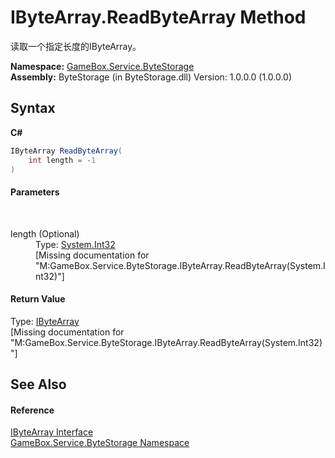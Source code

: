 # IByteArray.ReadByteArray Method 
 

读取一个指定长度的IByteArray。

**Namespace:**&nbsp;<a href="cbcf8424-cd18-fbda-feb6-4e99463c65b9">GameBox.Service.ByteStorage</a><br />**Assembly:**&nbsp;ByteStorage (in ByteStorage.dll) Version: 1.0.0.0 (1.0.0.0)

## Syntax

**C#**<br />
``` C#
IByteArray ReadByteArray(
	int length = -1
)
```


#### Parameters
&nbsp;<dl><dt>length (Optional)</dt><dd>Type: <a href="http://msdn2.microsoft.com/zh-cn/library/td2s409d" target="_blank">System.Int32</a><br />\[Missing <param name="length"/> documentation for "M:GameBox.Service.ByteStorage.IByteArray.ReadByteArray(System.Int32)"\]</dd></dl>

#### Return Value
Type: <a href="69eda9e7-73ef-a7c3-2002-dfb840101c61">IByteArray</a><br />\[Missing <returns> documentation for "M:GameBox.Service.ByteStorage.IByteArray.ReadByteArray(System.Int32)"\]

## See Also


#### Reference
<a href="69eda9e7-73ef-a7c3-2002-dfb840101c61">IByteArray Interface</a><br /><a href="cbcf8424-cd18-fbda-feb6-4e99463c65b9">GameBox.Service.ByteStorage Namespace</a><br />